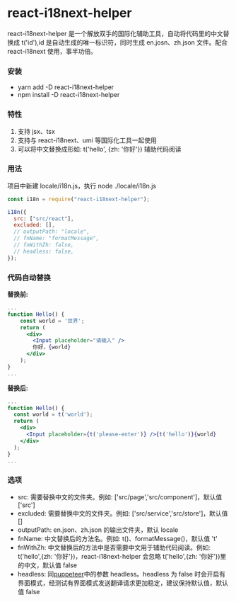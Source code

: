 # react-i18next-helper

react-i18next-helper 是一个解放双手的国际化辅助工具，自动将代码里的中文替换成 t('id'),id 是自动生成的唯一标识符，同时生成 en.josn、zh.json 文件。配合 react-i18next 使用，事半功倍。

### 安装

- yarn add -D react-i18next-helper
- npm install -D react-i18next-helper

### 特性

1. 支持 jsx、tsx
2. 支持与 react-i18next、umi 等国际化工具一起使用
3. 可以将中文替换成形如: t('hello', {zh: '你好'}) 辅助代码阅读

### 用法

项目中新建 locale/i18n.js，执行 node ./locale/i18n.js

```js
const i18n = require("react-i18next-helper");

i18n({
  src: ["src/react"],
  excluded: [],
  // outputPath: "locale",
  // fnName: "formatMessage",
  // fnWithZh: false,
  // headless: false,
});
```

### 代码自动替换

**替换前:**

```jsx
...
function Hello() {
    const world = '世界';
    return (
      <div>
        <Input placeholder="请输入" />
        你好，{world}
      </div>
    );
}
...
```

**替换后:**

```jsx
...
function Hello() {
  const world = t('world');
  return (
    <div>
      <Input placeholder={t('please-enter')} />{t('hello')}{world}
    </div>
  );
}
...
```

### 选项

- src: 需要替换中文的文件夹。例如: ['src/page','src/component']，默认值 ['src']
- excluded: 需要替换中文的文件夹。例如: ['src/service','src/store']，默认值 []
- outputPath: en.json、zh.json 的输出文件夹，默认 locale
- fnName: 中文替换后的方法名。例如: t()、formatMessage()，默认值 't'
- fnWithZh: 中文替换后的方法中是否需要中文用于辅助代码阅读。例如: t('hello',{zh: '你好'})，react-i18next-helper 会忽略 t('hello',{zh: '你好'})里的中文，默认值 false
- headless: 同[puppeteer](http://puppeteerjs.com/#?product=Puppeteer&version=v11.0.0&show=api-puppeteerlaunchoptions)中的参数 headless。headless 为 false 时会开启有界面模式，经测试有界面模式发送翻译请求更加稳定，建议保持默认值，默认值 false
